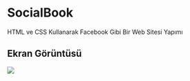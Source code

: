 # SocialBook

HTML ve CSS Kullanarak Facebook Gibi Bir Web Sitesi Yapımı

<h2>Ekran Görüntüsü</h2>

![](gif.gif)
